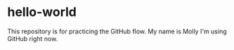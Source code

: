 # hello-world
This repository is for practicing the GitHub flow.
My name is Molly I'm using GitHub right now.

